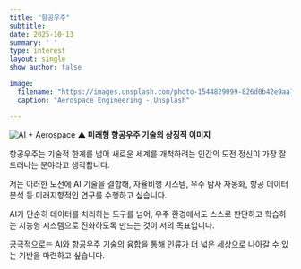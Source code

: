 ```yaml
---
title: "항공우주"
subtitle:
date: 2025-10-13
summary: ' '
type: interest
layout: single
show_author: false

image:
  filename: "https://images.unsplash.com/photo-1544829099-826d0b42e9aa?auto=format&fit=crop&w=1200&q=80"
  caption: "Aerospace Engineering - Unsplash"

---
```


![AI + Aerospace](https://images.unsplash.com/photo-1529927066849-107f7f61b6f3?auto=format&fit=crop&w=1200&q=80)
**▲ 미래형 항공우주 기술의 상징적 이미지**

항공우주는 기술적 한계를 넘어 새로운 세계를 개척하려는 인간의 도전 정신이 가장 잘 드러나는 분야라고 생각합니다.

저는 이러한 도전에 AI 기술을 결합해,
자율비행 시스템, 우주 탐사 자동화, 항공 데이터 분석 등 미래지향적인 연구를 수행하고 싶습니다.

AI가 단순히 데이터를 처리하는 도구를 넘어,
우주 환경에서도 스스로 판단하고 학습하는 지능형 시스템으로 진화하도록 만드는 것이 저의 목표입니다.

궁극적으로는 AI와 항공우주 기술의 융합을 통해
인류가 더 넓은 세상으로 나아갈 수 있는 기반을 마련하고 싶습니다.